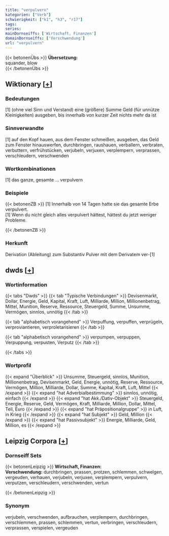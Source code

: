 ```yaml
---
title: "verpulvern"
kategorien: ["Verb"]
schwierigkeit: ["k1", "h3", "r17"]
tags:
series:
mainDornseiffs: ['Wirtschaft, Finanzen']
domainDornseiffs: ['Verschwendung']
url: "verpulvern"
---
```


{{< betonenÜbs >}}
**Übersetzung:**  
squander, blow  
{{< /betonenÜbs >}}

## Wiktionary [[+](https://de.wiktionary.org/wiki/verpulvern)]

### Bedeutungen
[1] (ohne viel Sinn und Verstand) eine (größere) Summe Geld (für unnütze Kleinigkeiten) ausgeben, bis innerhalb von kurzer Zeit nichts mehr da ist  

### Sinnverwandte
[1] auf den Kopf hauen, aus dem Fenster schmeißen, ausgeben, das Geld zum Fenster hinauswerfen, durchbringen, raushauen, verballern, verbraten, verbuttern, verfrühstücken, verjubeln, verjuxen, verplempern, verprassen, verschleudern, verschwenden  

### Wortkombinationen
[1] das ganze, gesamte … verpulvern  

### Beispiele
{{< betonenZB >}}
[1] Innerhalb von 14 Tagen hatte sie das gesamte Erbe verpulvert.  
[1] Wenn du nicht gleich alles verpulvert hättest, hättest du jetzt weniger Probleme.  

{{< /betonenZB >}}
### Herkunft
Derivation (Ableitung) zum Substantiv Pulver mit dem Derivatem ver-[1]  



## dwds [[+](https://www.dwds.de/wb/verpulvern)]

### Wortinformation
{{< tabs "Dwds" >}}
{{< tab "Typische Verbindungen" >}}
Devisenmarkt, Dollar, Energie, Geld, Kapital, Kraft, Luft, Milliarde, Million, Millionenbetrag, Mittel, Munition, Reserve, Ressource, Steuergeld, Summe, Unsumme, Vermögen, sinnlos, unnötig
{{< /tab >}}

{{< tab "alphabetisch vorangehend" >}}
Verpuffung, verpuffen, verprügeln, verproviantieren, verproletarisieren
{{< /tab >}}

{{< tab "alphabetisch vorangehend" >}}
verpumpen, verpuppen, Verpuppung, verpusten, Verputz
{{< /tab >}}

{{< /tabs >}}

### Wortprofil
{{< expand "Überblick" >}} Unsumme, Steuergeld, sinnlos, Munition, Millionenbetrag, Devisenmarkt, Geld, Energie, unnötig, Reserve, Ressource, Vermögen, Million, Milliarde, Dollar, Summe, Kapital, Kraft, Luft, Mittel {{< /expand >}}
{{< expand "hat Adverbialbestimmung" >}} sinnlos, unnötig, einfach {{< /expand >}}
{{< expand "hat Akk./Dativ-Objekt" >}} Steuergeld, Energie, Reserve, Geld, Vermögen, Kraft, Milliarde, Million, Dollar, Mittel, Teil, Euro {{< /expand >}}
{{< expand "hat Präpositionalgruppe" >}} in Luft, in Krieg {{< /expand >}}
{{< expand "hat Subjekt" >}} Geld, Million {{< /expand >}}
{{< expand "hat Passivsubjekt" >}} Energie, Milliarde, Geld, Million, es {{< /expand >}}

## Leipzig Corpora [[+](https://corpora.uni-leipzig.de/en/res?word=verpulvern&corpusId=deu_newscrawl-public_2018)]

### Dornseiff Sets
{{< betonenLeipzig >}}
**Wirtschaft, Finanzen:**  
**Verschwendung:** durchbringen, prassen, protzen, schlemmen, schwelgen, vergeuden, verhauen, verjubeln, verjuxen, verplempern, verpulvern, verputzen, verschleudern, verschwenden, vertun  

{{< /betonenLeipzig >}}

### Synonym
verjubeln, verschwenden, aufbrauchen, verplempern, durchbringen, verschlemmen, prassen, schlemmen, vertun, verbringen, verschleudern, verprassen, verspielen, vergeuden

